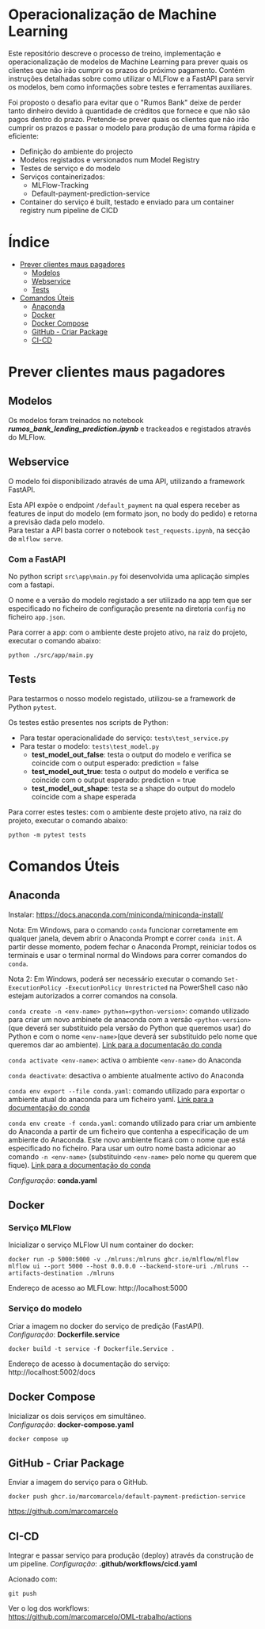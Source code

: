 
# Operacionalização de Machine Learning 

Este repositório descreve o processo de treino, implementação e operacionalização de modelos de Machine Learning para prever quais os clientes que não irão cumprir os prazos do próximo pagamento. Contém instruções detalhadas sobre como utilizar o MLFlow e a FastAPI para servir os modelos, bem como informações sobre testes e ferramentas auxiliares.

Foi proposto o desafio para evitar que o "Rumos Bank" deixe de perder tanto dinheiro devido à quantidade de créditos que fornece e que não são pagos dentro do prazo. Pretende-se prever quais os clientes que não irão cumprir os prazos e passar o modelo para produção de uma forma rápida e eficiente:
* Definição do ambiente do projecto
* Modelos registados e versionados num Model Registry
* Testes de serviço e do modelo
* Serviços containerizados: 
    - MLFlow-Tracking
    - Default-payment-prediction-service
* Container do serviço é built, testado e enviado para um container registry num pipeline de CICD

# Índice
- [Prever clientes maus pagadores](#prever-clientes-maus-pagadores)
    - [Modelos](#modelos)
    - [Webservice](#webservice)    
    - [Tests](#tests)
- [Comandos Úteis](#comandos-úteis)
    - [Anaconda](#tests)
    - [Docker](#docker)
    - [Docker Compose](#docker-compose)
    - [GitHub - Criar Package](#github---criar-package)
    - [CI-CD](#ci-cd)

# Prever clientes maus pagadores

## Modelos

Os modelos foram treinados no notebook ***rumos_bank_lending_prediction.ipynb*** e trackeados e registados através do MLFlow.

## Webservice

O modelo foi disponibilizado através de uma API, utilizando a framework FastAPI.

Esta API expõe o endpoint `/default_payment` na qual espera receber as features de input do modelo (em formato json, no body do pedido) e retorna a previsão dada pelo modelo.   
Para testar a API basta correr o notebook `test_requests.ipynb`, na secção de `mlflow serve`.

### Com a FastAPI

No python script `src\app\main.py` foi desenvolvida uma aplicação simples com a fastapi.

O nome e a versão do modelo registado a ser utilizado na app tem que ser especificado no ficheiro de configuração presente na diretoria `config` no ficheiro `app.json`.

Para correr a app: com o ambiente deste projeto ativo, na raiz do projeto, executar o comando abaixo:

```
python ./src/app/main.py
```



## Tests

Para testarmos o nosso modelo registado, utilizou-se a framework de Python `pytest`.

Os testes estão presentes nos scripts de Python:
* Para testar operacionalidade do serviço:
`tests\test_service.py`
* Para testar o modelo: 
`tests\test_model.py`
    - **test_model_out_false**: testa o output do modelo e verifica se coincide com o output esperado: prediction = false
    - **test_model_out_true**: testa o output do modelo e verifica se coincide com o output esperado: prediction = true
    - **test_model_out_shape**: testa se a shape do output do modelo coincide com a shape esperada

Para correr estes testes: com o ambiente deste projeto ativo, na raiz do projeto, executar o comando abaixo:

```
python -m pytest tests
```

# Comandos Úteis

## Anaconda

Instalar: https://docs.anaconda.com/miniconda/miniconda-install/

Nota: Em Windows, para o comando `conda` funcionar corretamente em qualquer janela, devem abrir o Anaconda Prompt e correr `conda init`. A partir desse momento, podem fechar o Anaconda Prompt, reiniciar todos os terminais e usar o terminal normal do Windows para correr comandos do `conda`.

Nota 2: Em Windows, poderá ser necessário executar o comando `Set-ExecutionPolicy -ExecutionPolicy Unrestricted` na PowerShell caso não estejam autorizados a correr comandos na consola.

`conda create -n <env-name> python=<python-version>`: comando utilizado para criar um novo ambinete de anaconda com a versão `<python-version>` (que deverá ser substituido pela versão do Python que queremos usar) do Python e com o nome `<env-name>`(que deverá ser substituido pelo nome que queremos dar ao ambiente). [Link para a documentação do conda](https://conda.io/projects/conda/en/latest/user-guide/tasks/manage-environments.html#creating-an-environment-with-commands)

`conda activate <env-name>`: activa o ambiente `<env-name>` do Anaconda

`conda deactivate`: desactiva o ambiente atualmente activo do Anaconda

`conda env export --file conda.yaml`: comando utilizado para exportar o ambiente atual do anaconda para um ficheiro yaml. [Link para a documentação do conda](https://conda.io/projects/conda/en/latest/user-guide/tasks/manage-environments.html#exporting-the-environment-yml-file)

`conda env create -f conda.yaml`: comando utilizado para criar um ambiente do Anaconda a partir de um ficheiro que contenha a especificação de um ambiente do Anaconda. Este novo ambiente ficará com o nome que está especificado no ficheiro. Para usar um outro nome basta adicionar ao comando `-n <env-name>` (substituindo `<env-name>` pelo nome qu querem que fique). [Link para a documentação do conda](https://conda.io/projects/conda/en/latest/user-guide/tasks/manage-environments.html#creating-an-environment-from-an-environment-yml-file)   

*Configuração*: **conda.yaml**


## Docker

### Serviço MLFlow

Inicializar o serviço MLFlow UI num container do docker:

```
docker run -p 5000:5000 -v ./mlruns:/mlruns ghcr.io/mlflow/mlflow mlflow ui --port 5000 --host 0.0.0.0 --backend-store-uri ./mlruns --artifacts-destination ./mlruns
```

Endereço de acesso ao MLFLow: 
http://localhost:5000


### Serviço do modelo 

Criar a imagem no docker do serviço de predição (FastAPI).   
*Configuração*: **Dockerfile.service**
```
docker build -t service -f Dockerfile.Service .
```
Endereço de acesso à documentação do serviço: 
http://localhost:5002/docs


## Docker Compose
Inicializar os dois serviços em simultâneo.   
*Configuração*: **docker-compose.yaml**
```
docker compose up
```

## GitHub - Criar Package
Enviar a imagem do serviço para o GitHub.
```
docker push ghcr.io/marcomarcelo/default-payment-prediction-service
```

https://github.com/marcomarcelo


## CI-CD
Integrar e passar serviço para produção (deploy) através da construção de um pipeline.
*Configuração*: **.github/workflows/cicd.yaml**

Acionado com:
```
git push
```

Ver o log dos workflows:   
https://github.com/marcomarcelo/OML-trabalho/actions